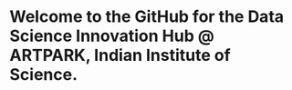 # Welcome to the GitHub for the Data Science Innovation Hub @ ARTPARK, Indian Institute of Science.
